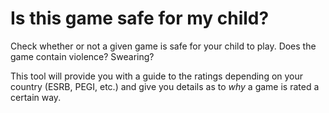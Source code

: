 # Is this game safe for my child?

Check whether or not a given game is safe for your child to play. Does the game contain violence? Swearing?

This tool will provide you with a guide to the ratings depending on your country (ESRB, PEGI, etc.) and give you details as to *why* a game is rated a certain way.


